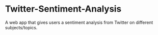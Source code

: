# Twitter-Sentiment-Analysis
A web app that gives users a sentiment analysis from Twitter on different subjects/topics.
